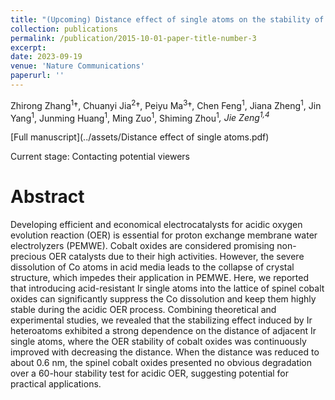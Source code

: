 ```yaml
---
title: "(Upcoming) Distance effect of single atoms on the stability of cobalt oxide catalysts for acidic oxygen evolution"
collection: publications
permalink: /publication/2015-10-01-paper-title-number-3
excerpt: 
date: 2023-09-19
venue: 'Nature Communications'
paperurl: ''
---
```

Zhirong Zhang<sup>1</sup>†, Chuanyi Jia<sup>2</sup>†, Peiyu Ma<sup>3</sup>†, Chen Feng<sup>1</sup>, Jiana Zheng<sup>1</sup>, Jin Yang<sup>1</sup>, Junming Huang<sup>1</sup>, Ming Zuo<sup>1</sup>, Shiming Zhou<sup>1</sup>*, Jie Zeng<sup>1,4</sup>*

[Full manuscript](../assets/Distance effect of single atoms.pdf)

Current stage: Contacting potential viewers

Abstract
===

Developing efficient and economical electrocatalysts for acidic oxygen evolution reaction (OER) is essential for proton exchange membrane water electrolyzers (PEMWE). Cobalt oxides are considered promising non-precious OER catalysts due to their high activities. However, the severe dissolution of Co atoms in acid media leads to the collapse of crystal structure, which impedes their application in PEMWE. Here, we reported that introducing acid-resistant Ir single atoms into the lattice of spinel cobalt oxides can significantly suppress the Co dissolution and keep them highly stable during the acidic OER process. Combining theoretical and experimental studies, we revealed that the stabilizing effect induced by Ir heteroatoms exhibited a strong dependence on the distance of adjacent Ir single atoms, where the OER stability of cobalt oxides was continuously improved with decreasing the distance. When the distance was reduced to about 0.6 nm, the spinel cobalt oxides presented no obvious degradation over a 60-hour stability test for acidic OER, suggesting potential for practical applications.

